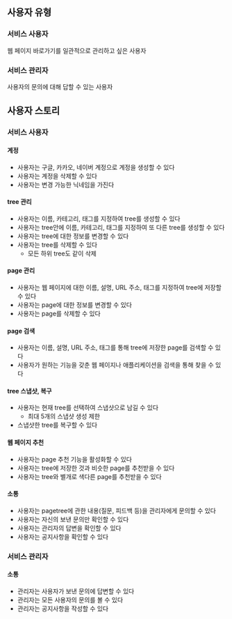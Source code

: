 ## 사용자 유형

### 서비스 사용자

웹 페이지 바로가기를 일관적으로 관리하고 싶은 사용자

### 서비스 관리자

사용자의 문의에 대해 답할 수 있는 사용자

## 사용자 스토리

### 서비스 사용자

#### 계정

- 사용자는 구글, 카카오, 네이버 계정으로 계정을 생성할 수 있다
- 사용자는 계정을 삭제할 수 있다
- 사용자는 변경 가능한 닉네임을 가진다

#### tree 관리

- 사용자는 이름, 카테고리, 태그를 지정하여 tree를 생성할 수 있다
- 사용자는 tree안에 이름, 카테고리, 태그를 지정하여 또 다른 tree를 생성할 수 있다
- 사용자는 tree에 대한 정보를 변경할 수 있다
- 사용자는 tree를 삭제할 수 있다
  - 모든 하위 tree도 같이 삭제

#### page 관리

- 사용자는 웹 페이지에 대한 이름, 설명, URL 주소, 태그를 지정하여 tree에 저장할 수 있다
- 사용자는 page에 대한 정보를 변경할 수 있다
- 사용자는 page를 삭제할 수 있다

#### page 검색

- 사용자는 이름, 설명, URL 주소, 태그를 통해 tree에 저장한 page를 검색할 수 있다
- 사용자가 원하는 기능을 갖춘 웹 페이지나 애플리케이션을 검색을 통해 찾을 수 있다

#### tree 스냅샷, 복구

- 사용자는 현재 tree를 선택하여 스냅샷으로 남길 수 있다
  - 최대 5개의 스냅샷 생성 제한
- 스냅샷한 tree를 복구할 수 있다

#### 웹 페이지 추천

- 사용자는 page 추천 기능을 활성화할 수 있다
- 사용자는 tree에 저장한 것과 비슷한 page를 추천받을 수 있다
- 사용자는 tree와 별개로 색다른 page를 추천받을 수 있다

#### 소통

- 사용자는 pagetree에 관한 내용(질문, 피드백 등)을 관리자에게 문의할 수 있다
- 사용자는 자신의 보낸 문의만 확인할 수 있다
- 사용자는 관리자의 답변을 확인할 수 있다
- 사용자는 공지사항을 확인할 수 있다

### 서비스 관리자

#### 소통

- 관리자는 사용자가 보낸 문의에 답변할 수 있다
- 관리자는 모든 사용자의 문의를 볼 수 있다
- 관리자는 공지사항을 작성할 수 있다